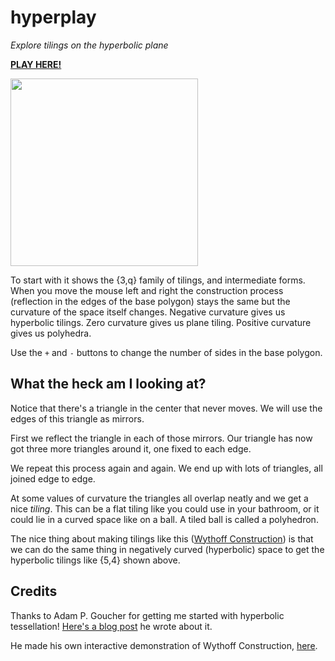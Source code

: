 hyperplay
=========

*Explore tilings on the hyperbolic plane*

[**PLAY HERE!**](http://timhutton.github.io/hyperplay/)

<a href="http://timhutton.github.io/hyperplay/"><img src="http://timhutton.github.io/hyperplay/logo.png" width="300" /></a>

To start with it shows the {3,q} family of tilings, and intermediate forms. When you move the mouse left and right the construction process (reflection in the edges of the base polygon) stays the same but the curvature of the space itself changes. Negative curvature gives us hyperbolic tilings. Zero curvature gives us plane tiling. Positive curvature gives us polyhedra. 

Use the ```+``` and ```-``` buttons to change the number of sides in the base polygon.

What the heck am I looking at?
------------------------------

Notice that there's a triangle in the center that never moves. We will use the edges of this triangle as mirrors. 

First we reflect the triangle in each of those mirrors. Our triangle has now got three more triangles around it, one fixed to each edge.

We repeat this process again and again. We end up with lots of triangles, all joined edge to edge.

At some values of curvature the triangles all overlap neatly and we get a nice *tiling*. This can be a flat tiling like you could use in your bathroom, or it could lie in a curved space like on a ball. A tiled ball is called a polyhedron.

The nice thing about making tilings like this ([Wythoff Construction](https://en.wikipedia.org/wiki/Wythoff_construction)) is that we can do the same thing in negatively curved (hyperbolic) space to get the hyperbolic tilings like {5,4} shown above.

Credits
-------

Thanks to Adam P. Goucher for getting me started with hyperbolic tessellation! [Here's a blog post](http://cp4space.wordpress.com/2014/09/12/hyperbolic-minecraft/) he wrote about it.

He made his own interactive demonstration of Wythoff Construction, [here](http://demonstrations.wolfram.com/WythoffConstructionOfPolyhedra/).
